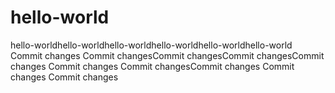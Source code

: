 # hello-world
hello-worldhello-worldhello-worldhello-worldhello-worldhello-world
Commit changes
Commit changesCommit changesCommit changesCommit changes
Commit changes
Commit changesCommit changes
Commit changes
Commit changes
